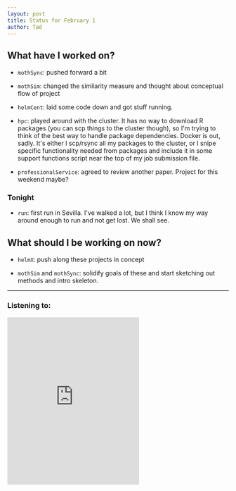 ```yaml
---
layout: post 
title: Status for February 1 
author: Tad
---
```


## What have I worked on?

* `mothSync`: pushed forward a bit 

* `mothSim`: changed the similarity measure and thought about conceptual flow of project

* `helmCent`: laid some code down and got stuff running. 

* `hpc`: played around with the cluster. It has no way to download R packages (you can scp things to the cluster though), so I'm trying to think of the best way to handle package dependencies. Docker is out, sadly. It's either I scp/rsync all my packages to the cluster, or I snipe specific functionality needed from packages and include it in some support functions script near the top of my job submission file.

* `professionalService`: agreed to review another paper. Project for this weekend maybe?





### Tonight

* `run`: first run in Sevilla. I've walked a lot, but I think I know my way around enough to run and not get lost. We shall see. 






## What should I be working on now?

* `helmX`: push along these projects in concept

* `mothSim` and `mothSync`: solidify goals of these and start sketching out methods and intro skeleton. 




--- 

### Listening to:

<iframe src="https://open.spotify.com/embed/track/6ZoPWMoBjicXbWuXfMIWEi" width="300" height="380" frameborder="0" allowtransparency="true" allow="encrypted-media"></iframe>

<i class='fa fa-code' style='color:pink'></i>
